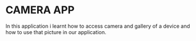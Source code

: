 # CAMERA APP 
In this application i learnt how to access camera and gallery of a device and how to use that picture in our application.
